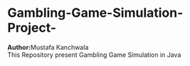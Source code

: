 # Gambling-Game-Simulation-Project-
<b>Author:</b>Mustafa Kanchwala<br>
This Repository present Gambling Game Simulation in Java
